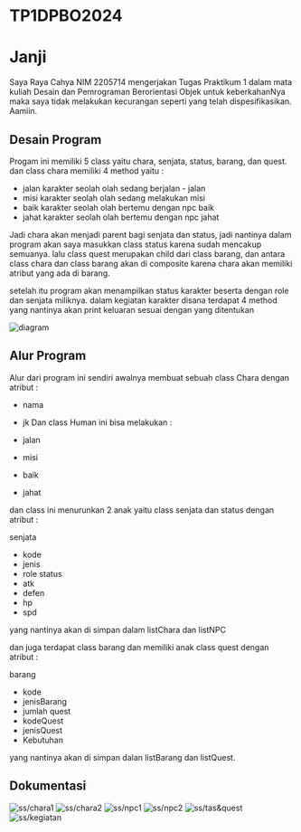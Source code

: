 # TP1DPBO2024

# Janji
Saya Raya Cahya NIM 2205714 mengerjakan Tugas Praktikum 1 dalam mata kuliah Desain dan Pemrograman Berorientasi Objek untuk keberkahanNya maka saya tidak melakukan kecurangan seperti yang telah dispesifikasikan. Aamiin.

## Desain Program
Progam ini memiliki 5 class yaitu chara, senjata, status, barang, dan quest. dan class chara memiliki 4 method yaitu :
* jalan
  karakter seolah olah sedang berjalan - jalan
* misi
  karakter seolah olah sedang melakukan misi
* baik
  karakter seolah olah bertemu dengan npc baik
* jahat
  karakter seolah olah bertemu dengan npc jahat

Jadi chara akan menjadi parent bagi senjata dan status, jadi nantinya dalam program akan saya masukkan class status karena sudah mencakup semuanya. lalu class quest merupakan child dari class barang, dan antara class chara dan class barang akan di composite karena chara akan memiliki atribut yang ada di barang.

setelah itu program akan menampilkan status karakter beserta dengan role dan senjata miliknya. dalam kegiatan karakter disana terdapat 4 method yang nantinya akan print keluaran sesuai dengan yang ditentukan

![diagram](diagram.png)

## Alur Program
Alur dari program ini sendiri awalnya membuat sebuah class Chara dengan atribut :

* nama
* jk
Dan class Human ini bisa melakukan :

* jalan
* misi
* baik
* jahat

dan class ini menurunkan 2 anak yaitu class senjata dan status dengan atribut :

senjata
* kode
* jenis
* role
status
* atk
* defen
* hp
* spd

yang nantinya akan di simpan dalam listChara dan listNPC

dan juga terdapat class barang dan memiliki anak class quest dengan atribut :

barang
* kode
* jenisBarang
* jumlah
quest
* kodeQuest
* jenisQuest
* Kebutuhan

yang nantinya akan di simpan dalan listBarang dan listQuest.

## Dokumentasi
![ss/chara1](ss/chara1.png)
![ss/chara2](ss/chara2.png)
![ss/npc1](ss/npc1.png)
![ss/npc2](ss/npc2.png)
![ss/tas&quest](ss/tas&quest.png)
![ss/kegiatan](ss/kegiatan.png)


